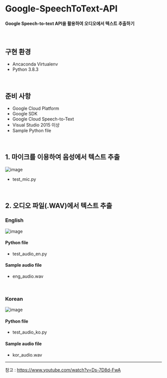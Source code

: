 # Google-SpeechToText-API
#### Google Speech-to-text API을 활용하여 오디오에서 텍스트 추출하기

<br>

## 구현 환경
- Ancaconda Virtualenv
- Python 3.8.3

<br>

## 준비 사항
- Google Cloud Platform
- Google SDK
- Google Cloud Speech-to-Text
- Visual Studio 2015 이상
- Sample Python file

<br>

## 1. 마이크를 이용하여 음성에서 텍스트 추출

![image](https://user-images.githubusercontent.com/76896801/107667284-c93bbf00-6cd2-11eb-9061-49575a35740b.png)

- test_mic.py

<br>

## 2. 오디오 파일(.WAV)에서 텍스트 추출
### English


![image](https://user-images.githubusercontent.com/76896801/107667859-5c74f480-6cd3-11eb-8709-307ef0b88d8e.png)

#### Python file
- test_audio_en.py

#### Sample audio file
- eng_audio.wav

<br>

### Korean

![image](https://user-images.githubusercontent.com/76896801/107667859-5c74f480-6cd3-11eb-8709-307ef0b88d8e.png)

#### Python file
- test_audio_ko.py

#### Sample audio file
- kor_audio.wav

---

참고 : https://www.youtube.com/watch?v=Ds-7D8d-FwA

